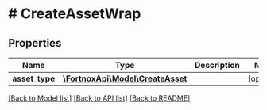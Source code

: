 # # CreateAssetWrap

## Properties

Name | Type | Description | Notes
------------ | ------------- | ------------- | -------------
**asset_type** | [**\FortnoxApi\Model\CreateAsset**](CreateAsset.md) |  | [optional]

[[Back to Model list]](../../README.md#models) [[Back to API list]](../../README.md#endpoints) [[Back to README]](../../README.md)
